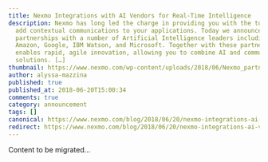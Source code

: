 ```yaml
---
title: Nexmo Integrations with AI Vendors for Real-Time Intelligence
description: Nexmo has long led the charge in providing you with the tools to
  add contextual communications to your applications. Today we announced new
  partnerships with a number of Artificial Intelligence leaders including
  Amazon, Google, IBM Watson, and Microsoft. Together with these partners, Nexmo
  enables rapid, agile innovation, allowing you to combine AI and communications
  solutions. […]
thumbnail: https://www.nexmo.com/wp-content/uploads/2018/06/Nexmo_partnersw_AI.png
author: alyssa-mazzina
published: true
published_at: 2018-06-20T15:00:34
comments: true
category: announcement
tags: []
canonical: https://www.nexmo.com/blog/2018/06/20/nexmo-integrations-ai-vendors-real-time-intelligence
redirect: https://www.nexmo.com/blog/2018/06/20/nexmo-integrations-ai-vendors-real-time-intelligence
---
```

Content to be migrated...